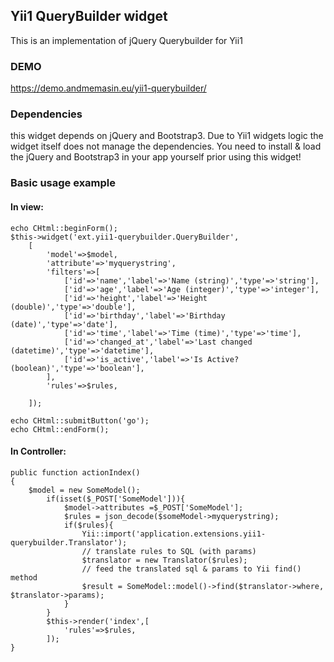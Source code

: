 ## Yii1 QueryBuilder widget
This is an implementation of jQuery Querybuilder for Yii1 

### DEMO
https://demo.andmemasin.eu/yii1-querybuilder/

### Dependencies
this widget depends on jQuery and Bootstrap3. Due to Yii1 widgets logic the widget itself
 does not manage the dependencies. You need to install & load the jQuery and Bootstrap3 
 in your app yourself prior using this widget!

### Basic usage example
#### In view:
 
```
echo CHtml::beginForm();
$this->widget('ext.yii1-querybuilder.QueryBuilder',
    [
        'model'=>$model,
        'attribute'=>'myquerystring',
        'filters'=>[
            ['id'=>'name','label'=>'Name (string)','type'=>'string'],
            ['id'=>'age','label'=>'Age (integer)','type'=>'integer'],
            ['id'=>'height','label'=>'Height (double)','type'=>'double'],
            ['id'=>'birthday','label'=>'Birthday (date)','type'=>'date'],
            ['id'=>'time','label'=>'Time (time)','type'=>'time'],
            ['id'=>'changed_at','label'=>'Last changed (datetime)','type'=>'datetime'],
            ['id'=>'is_active','label'=>'Is Active? (boolean)','type'=>'boolean'],
        ],
        'rules'=>$rules,

    ]);

echo CHtml::submitButton('go');
echo CHtml::endForm();

```
#### In Controller:
```
public function actionIndex()
{
    $model = new SomeModel();
        if(isset($_POST['SomeModel'])){
            $model->attributes =$_POST['SomeModel'];
            $rules = json_decode($someModel->myquerystring);
            if($rules){
                Yii::import('application.extensions.yii1-querybuilder.Translator');
                // translate rules to SQL (with params)
                $translator = new Translator($rules);
                // feed the translated sql & params to Yii find() method
                $result = SomeModel::model()->find($translator->where, $translator->params);
            }
        }
        $this->render('index',[
            'rules'=>$rules,
        ]);
}
```
